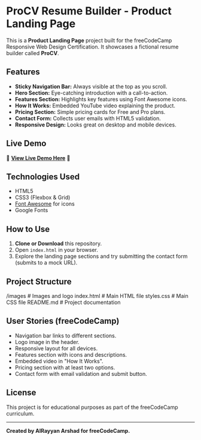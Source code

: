 # ProCV Resume Builder - Product Landing Page

This is a **Product Landing Page** project built for the freeCodeCamp Responsive Web Design Certification.
It showcases a fictional resume builder called **ProCV**.

## Features

- **Sticky Navigation Bar:** Always visible at the top as you scroll.
- **Hero Section:** Eye-catching introduction with a call-to-action.
- **Features Section:** Highlights key features using Font Awesome icons.
- **How It Works:** Embedded YouTube video explaining the product.
- **Pricing Section:** Simple pricing cards for Free and Pro plans.
- **Contact Form:** Collects user emails with HTML5 validation.
- **Responsive Design:** Looks great on desktop and mobile devices.

## Live Demo

🚀 **[View Live Demo Here](YOUR_GITHUB_PAGES_URL_HERE)** 🚀

## Technologies Used

- HTML5
- CSS3 (Flexbox & Grid)
- [Font Awesome](https://fontawesome.com/) for icons
- Google Fonts

## How to Use

1. **Clone or Download** this repository.
2. Open `index.html` in your browser.
3. Explore the landing page sections and try submitting the contact form (submits to a mock URL).

## Project Structure

/images                  # Images and logo
index.html               # Main HTML file
styles.css               # Main CSS file
README.md                # Project documentation

## User Stories (freeCodeCamp)

- Navigation bar links to different sections.
- Logo image in the header.
- Responsive layout for all devices.
- Features section with icons and descriptions.
- Embedded video in "How It Works".
- Pricing section with at least two options.
- Contact form with email validation and submit button.

## License

This project is for educational purposes as part of the freeCodeCamp curriculum.

---

**Created by AlRayyan Arshad for freeCodeCamp.**